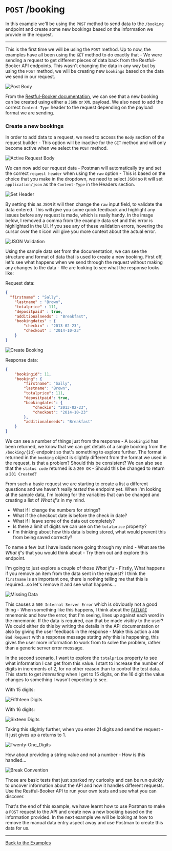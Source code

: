 # `POST` /booking

In this example we'll be using the `POST` method to send data to the `/booking` endpoint and create some new bookings based on the information we provide in the request.

---

This is the first time we will be using the `POST` method. Up to now, the examples have all been using the `GET` method to do exactly that - We were sending a request to get different pieces of data back from the Restful-Booker API endpoints. This wasn't changing the data in any way but by using the `POST` method, we will be creating new `bookings` based on the data we send in our request.

![Post Body](https://github.com/DannyDainton/All-Things-Postman/blob/master/Public/images/10_createNewBookings/Post_Body.PNG)

From the [Restful-Booker documentation](https://restful-booker.herokuapp.com/#post-booking), we can see that a new booking can be created using either a `JSON` or `XML` payload. We also need to add the correct `Content-Type` header to the request depending on the payload format we are sending.

### Create a new bookings

In order to add data to a request, we need to access the `Body` section of the request builder - This option will be inactive for the `GET` method and will only become active when we select the `POST` method.

![Active Request Body](https://github.com/DannyDainton/All-Things-Postman/blob/master/Public/gifs/10_createNewBookings/Active_Request_Body.gif)

We can now add our request data - Postman will automatically try and set the correct `request header` when using the `raw` option - This is based on the choice that you make in the dropdown, we need to select `JSON` so it will set `application/json` as the `Content-Type` in the Headers section.

![Set Header](https://github.com/DannyDainton/All-Things-Postman/blob/master/Public/gifs/10_createNewBookings/Set_Header.gif)

By setting this as `JSON` it will then change the `raw` input field, to validate the data entered. This will give you some quick feedback and highlight any issues before any request is made, which is really handy. In the image below, I removed a comma from the example data set and this error is highlighted in the UI. If you see any of these validation errors, hovering the cursor over the `X` icon will give you more context about the actual error.   

![JSON Validation](https://github.com/DannyDainton/All-Things-Postman/blob/master/Public/images/10_createNewBookings/JSON_Validation.PNG)

Using the sample data set from the documentation, we can see the structure and format of data that is used to create a new booking. First off, let's see what happens when we send through the request without making any changes to the data - We are looking to see what the response looks like:

Request data:

```json
{
  "firstname" : "Sally",
	"lastname" : "Brown",
	"totalprice" : 111,
	"depositpaid" : true,
	"additionalneeds" : "Breakfast",
	"bookingdates" : {
		"checkin" : "2013-02-23",
		"checkout" : "2014-10-23"
	}
}
```

![Create Booking](https://github.com/DannyDainton/All-Things-Postman/blob/master/Public/gifs/10_createNewBookings/Create_Booking.gif)

Response data:

```json
{
    "bookingid": 11,
    "booking": {
        "firstname": "Sally",
        "lastname": "Brown",
        "totalprice": 111,
        "depositpaid": true,
        "bookingdates": {
            "checkin": "2013-02-23",
            "checkout": "2014-10-23"
        },
        "additionalneeds": "Breakfast"
    }
}
```

We can see a number of things just from the response - A `bookingid` has been returned, we know that we can get details of a single booking from the `/booking/{id}` endpoint so that's something to explore further. The format returned in the `booking` object is slightly different from the format we used in the request, is that a problem? Should this be consistent? We can also see that the `status code` returned is a `200 OK` - Should this be changed to return a `201 Created`?

From such a basic request we are starting to create a list a different questions and we haven't really _tested_ the endpoint yet. When I'm looking at the sample data, I'm looking for the variables that can be changed and creating a list of _What if's_ in my mind.

- What if I change the numbers for strings?
- What if the checkout date is before the check in date?
- What if I leave some of the data out completely?
- Is there a limit of digits we can use on the `totalprice` property?
- I'm thinking about how this data is being stored, what would prevent this from being saved correctly?

To name a few but I have loads more going through my mind - What are the _What if's_ that you would think about - Try them out and explore this endpoint.

I'm going to just explore a couple of those _What if's_ - Firstly, What happens if you remove an item from the data sent in the request? I think the `firstname` is an important one, there is nothing telling me that this is required...so let's remove it and see what happens...

![Missing Data](https://github.com/DannyDainton/All-Things-Postman/blob/master/Public/images/10_createNewBookings/Missing_Data.PNG)

This causes a `500 Internal Server Error` which is obviously not a good thing - When something like this happens, I think about the [`FAILURE`](http://www.questioningsoftware.com/2007/08/failure-usability.html) mnemonic and how the error, that I'm seeing, lines up against each word in the mnemonic. If the data is required, can that be made visibly to the user? We could either do this by writing the details in the API documentation or also by giving the user feedback in the response - Make this action a `400 Bad Request` with a response message stating _why_ this is happening, this gives the user more information to work from to solve the problem, rather than a generic server error message.

In the second scenario, I want to explore the `totalprice` property to see what information I can get from this value. I start to increase the number of digits in increments of 2, for no other reason than to control the test data. This starts to get _interesting_ when I get to 15 digits, on the 16 digit the value changes to something I wasn't expecting to see.

With 15 digits:

![Fifthteen Digits](https://github.com/DannyDainton/All-Things-Postman/blob/master/Public/images/10_createNewBookings/Fifthteen_Digits.PNG)

With 16 digits:

![Sixteen Digits](https://github.com/DannyDainton/All-Things-Postman/blob/master/Public/images/10_createNewBookings/Sixteen_Digits.PNG)

Taking this slightly further, when you enter 21 digits and send the request - It just gives up a returns to 1.

![Twenty-One_Digits](https://github.com/DannyDainton/All-Things-Postman/blob/master/Public/images/10_createNewBookings/Twenty-One_Digits.PNG)

How about providing a string value and not a number - How is this handled...

![Break Convention](https://github.com/DannyDainton/All-Things-Postman/blob/master/Public/images/10_createNewBookings/Break_Convention.PNG)

Those are basic tests that just sparked my curiosity and can be run quickly to uncover information about the API and how it handles different requests. Use the Restful-Booker API to run your own tests and see what you can discover.

That's the end of this example, we have learnt how to use Postman to make a `POST` request to the API and create new a new booking based on the information provided. In the next example we will be looking at how to remove the manual data entry aspect away and use Postman to create this data for us.

---
[Back to the Examples](https://github.com/DannyDainton/All-Things-Postman#example-guides)
